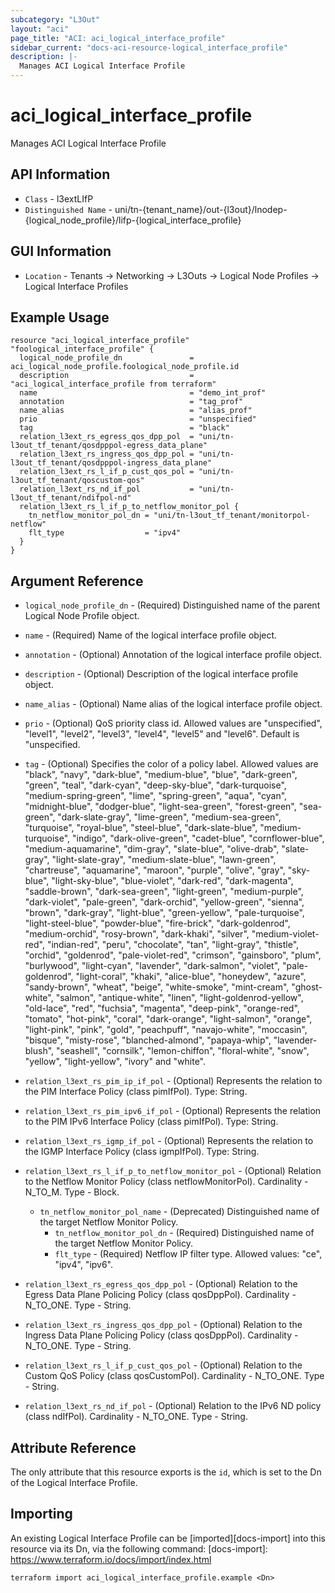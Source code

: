 ```yaml
---
subcategory: "L3Out"
layout: "aci"
page_title: "ACI: aci_logical_interface_profile"
sidebar_current: "docs-aci-resource-logical_interface_profile"
description: |-
  Manages ACI Logical Interface Profile
---
```


# aci_logical_interface_profile

Manages ACI Logical Interface Profile

## API Information

- `Class` - l3extLIfP
- `Distinguished Name` - uni/tn-{tenant_name}/out-{l3out}/lnodep-{logical_node_profile}/lifp-{logical_interface_profile}

## GUI Information

- `Location` - Tenants -> Networking -> L3Outs -> Logical Node Profiles -> Logical Interface Profiles

## Example Usage

```hcl
resource "aci_logical_interface_profile" "foological_interface_profile" {
  logical_node_profile_dn               = aci_logical_node_profile.foological_node_profile.id
  description                           = "aci_logical_interface_profile from terraform"
  name                                  = "demo_int_prof"
  annotation                            = "tag_prof"
  name_alias                            = "alias_prof"
  prio                                  = "unspecified"
  tag                                   = "black"
  relation_l3ext_rs_egress_qos_dpp_pol  = "uni/tn-l3out_tf_tenant/qosdpppol-egress_data_plane"
  relation_l3ext_rs_ingress_qos_dpp_pol = "uni/tn-l3out_tf_tenant/qosdpppol-ingress_data_plane"
  relation_l3ext_rs_l_if_p_cust_qos_pol = "uni/tn-l3out_tf_tenant/qoscustom-qos"
  relation_l3ext_rs_nd_if_pol           = "uni/tn-l3out_tf_tenant/ndifpol-nd"
  relation_l3ext_rs_l_if_p_to_netflow_monitor_pol {
    tn_netflow_monitor_pol_dn = "uni/tn-l3out_tf_tenant/monitorpol-netflow"
    flt_type                  = "ipv4"
  }
}
```

## Argument Reference

- `logical_node_profile_dn` - (Required) Distinguished name of the parent Logical Node Profile object.
- `name` - (Required) Name of the logical interface profile object.
- `annotation` - (Optional) Annotation of the logical interface profile object.
- `description` - (Optional) Description of the logical interface profile object.
- `name_alias` - (Optional) Name alias of the logical interface profile object.
- `prio` - (Optional) QoS priority class id. Allowed values are "unspecified", "level1", "level2", "level3", "level4", "level5" and "level6". Default is "unspecified.
- `tag` - (Optional) Specifies the color of a policy label. Allowed values are "black", "navy", "dark-blue", "medium-blue", "blue", "dark-green", "green", "teal", "dark-cyan", "deep-sky-blue", "dark-turquoise", "medium-spring-green", "lime", "spring-green", "aqua", "cyan", "midnight-blue", "dodger-blue", "light-sea-green", "forest-green", "sea-green", "dark-slate-gray", "lime-green", "medium-sea-green", "turquoise", "royal-blue", "steel-blue", "dark-slate-blue", "medium-turquoise", "indigo", "dark-olive-green", "cadet-blue", "cornflower-blue", "medium-aquamarine", "dim-gray", "slate-blue", "olive-drab", "slate-gray", "light-slate-gray", "medium-slate-blue", "lawn-green", "chartreuse", "aquamarine", "maroon", "purple", "olive", "gray", "sky-blue", "light-sky-blue", "blue-violet", "dark-red", "dark-magenta", "saddle-brown", "dark-sea-green", "light-green", "medium-purple", "dark-violet", "pale-green", "dark-orchid", "yellow-green", "sienna", "brown", "dark-gray", "light-blue", "green-yellow", "pale-turquoise", "light-steel-blue", "powder-blue", "fire-brick", "dark-goldenrod", "medium-orchid", "rosy-brown", "dark-khaki", "silver", "medium-violet-red", "indian-red", "peru", "chocolate", "tan", "light-gray", "thistle", "orchid", "goldenrod", "pale-violet-red", "crimson", "gainsboro", "plum", "burlywood", "light-cyan", "lavender", "dark-salmon", "violet", "pale-goldenrod", "light-coral", "khaki", "alice-blue", "honeydew", "azure", "sandy-brown", "wheat", "beige", "white-smoke", "mint-cream", "ghost-white", "salmon", "antique-white", "linen", "light-goldenrod-yellow", "old-lace", "red", "fuchsia", "magenta", "deep-pink", "orange-red", "tomato", "hot-pink", "coral", "dark-orange", "light-salmon", "orange", "light-pink", "pink", "gold", "peachpuff", "navajo-white", "moccasin", "bisque", "misty-rose", "blanched-almond", "papaya-whip", "lavender-blush", "seashell", "cornsilk", "lemon-chiffon", "floral-white", "snow", "yellow", "light-yellow", "ivory" and "white".

- `relation_l3ext_rs_pim_ip_if_pol` - (Optional) Represents the relation to the PIM Interface Policy (class pimIfPol). Type: String.
- `relation_l3ext_rs_pim_ipv6_if_pol` - (Optional) Represents the relation to the PIM IPv6 Interface Policy (class pimIfPol). Type: String.
- `relation_l3ext_rs_igmp_if_pol` - (Optional) Represents the relation to the IGMP Interface Policy (class igmpIfPol). Type: String.
- `relation_l3ext_rs_l_if_p_to_netflow_monitor_pol` - (Optional) Relation to the Netflow Monitor Policy (class netflowMonitorPol). Cardinality - N_TO_M. Type - Block.
  - `tn_netflow_monitor_pol_name` - (Deprecated) Distinguished name of the target Netflow Monitor Policy.
	- `tn_netflow_monitor_pol_dn` - (Required) Distinguished name of the target Netflow Monitor Policy.
	- `flt_type` - (Required) Netflow IP filter type. Allowed values: "ce", "ipv4", "ipv6".
- `relation_l3ext_rs_egress_qos_dpp_pol` - (Optional) Relation to the Egress Data Plane Policing Policy (class qosDppPol). Cardinality - N_TO_ONE. Type - String.
- `relation_l3ext_rs_ingress_qos_dpp_pol` - (Optional) Relation to the Ingress Data Plane Policing Policy (class qosDppPol). Cardinality - N_TO_ONE. Type - String.
- `relation_l3ext_rs_l_if_p_cust_qos_pol` - (Optional) Relation to the Custom QoS Policy (class qosCustomPol). Cardinality - N_TO_ONE. Type - String.
- `relation_l3ext_rs_nd_if_pol` - (Optional) Relation to the IPv6 ND policy (class ndIfPol). Cardinality - N_TO_ONE. Type - String.

## Attribute Reference

The only attribute that this resource exports is the `id`, which is set to the
Dn of the Logical Interface Profile.

## Importing

An existing Logical Interface Profile can be [imported][docs-import] into this resource via its Dn, via the following command:
[docs-import]: https://www.terraform.io/docs/import/index.html

```
terraform import aci_logical_interface_profile.example <Dn>
```
